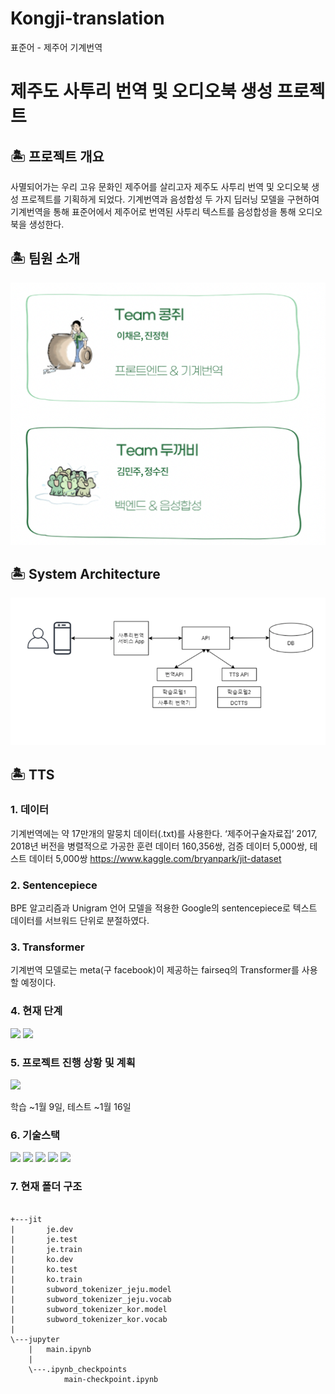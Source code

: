 # Kongji-translation
표준어 - 제주어 기계번역

# 제주도 사투리 번역 및 오디오북 생성 프로젝트

## 🏝 프로젝트 개요
사멸되어가는 우리 고유 문화인 제주어를 살리고자 제주도 사투리 번역 및 오디오북 생성 프로젝트를 기획하게 되었다. 기계번역과 음성합성 두 가지 딥러닝 모델을 구현하여 기계번역을 통해 표준어에서 제주어로 번역된 사투리 텍스트를 음성합성을 통해 오디오북을 생성한다.

## 🏝 팀원 소개
<img src="https://github.com/MINJU-KIMmm/GitHubTest/blob/main/image/capstoneTeam.png"/>

## 🏝 System Architecture
<img src="https://github.com/MINJU-KIMmm/GitHubTest/blob/main/image/systemarchitecture.png"/>

## 🏝 TTS
### 1. 데이터
기계번역에는 약 17만개의 말뭉치 데이터(.txt)를 사용한다. 
‘제주어구술자료집’ 2017, 2018년 버전을 병렬적으로 가공한 훈련 데이터 160,356쌍, 검증 데이터 5,000쌍, 테스트 데이터 5,000쌍
https://www.kaggle.com/bryanpark/jit-dataset

### 2. Sentencepiece
BPE 알고리즘과 Unigram 언어 모델을 적용한 Google의 sentencepiece로 텍스트 데이터를 서브워드 단위로 분절하였다.

### 3. Transformer
기계번역 모델로는 meta(구 facebook)이 제공하는 fairseq의 Transformer를 사용할 예정이다.

### 4. 현재 단계
<img src="https://user-images.githubusercontent.com/81293595/144700430-231429a7-a8c3-4044-8e21-a1da595cd5a5.png"/>
<img src="https://user-images.githubusercontent.com/81293595/144700433-5c3b54cb-39e7-40df-aeea-250382edcb06.png"/>


### 5. 프로젝트 진행 상황 및 계획
<img src="https://user-images.githubusercontent.com/81293595/144700381-9192ca32-2964-4f51-99e6-4817f60bb6e3.png"/>

학습 ~1월 9일, 테스트 ~1월 16일

### 6. 기술스택
<img src="https://img.shields.io/badge/Google Colab -F9AB00?style=flat-square&logo=GoogleColab&logoColor=white"/></a>
<img src="https://img.shields.io/badge/Python -3776AB?style=flat-square&logo=Python&logoColor=white"/>
<img src="https://img.shields.io/badge/Jupyter -F37626?style=flat-square&logo=Jupyter&logoColor=white"/>
<img src="https://img.shields.io/badge/TensorFlow -181717?style=flat-square&logo=TensorFlow&logoColor=white"/>
<img src="https://img.shields.io/badge/GitHub -181717?style=flat-square&logo=GitHub&logoColor=white"/>

### 7. 현재 폴더 구조
<pre>
<code>
+---jit
|       je.dev
|       je.test
|       je.train
|       ko.dev
|       ko.test
|       ko.train
|       subword_tokenizer_jeju.model
|       subword_tokenizer_jeju.vocab
|       subword_tokenizer_kor.model
|       subword_tokenizer_kor.vocab
|
\---jupyter
    |   main.ipynb
    |
    \---.ipynb_checkpoints
            main-checkpoint.ipynb
</code>
</pre>
